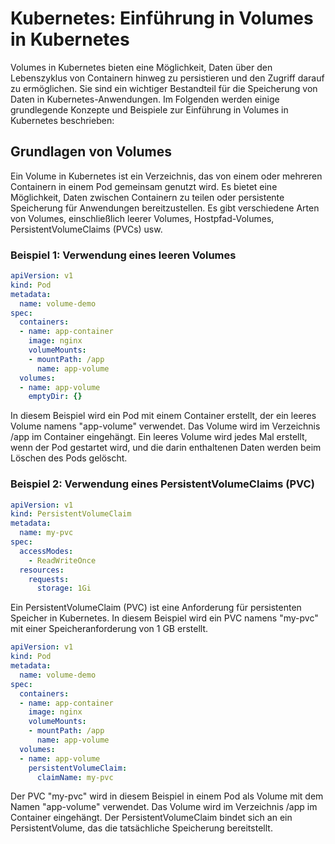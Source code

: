 # Kubernetes: Einführung in Volumes in Kubernetes

Volumes in Kubernetes bieten eine Möglichkeit, Daten über den Lebenszyklus von Containern hinweg zu persistieren und den Zugriff darauf zu ermöglichen. Sie sind ein wichtiger Bestandteil für die Speicherung von Daten in Kubernetes-Anwendungen. Im Folgenden werden einige grundlegende Konzepte und Beispiele zur Einführung in Volumes in Kubernetes beschrieben:

## Grundlagen von Volumes

Ein Volume in Kubernetes ist ein Verzeichnis, das von einem oder mehreren Containern in einem Pod gemeinsam genutzt wird. Es bietet eine Möglichkeit, Daten zwischen Containern zu teilen oder persistente Speicherung für Anwendungen bereitzustellen. Es gibt verschiedene Arten von Volumes, einschließlich leerer Volumes, Hostpfad-Volumes, PersistentVolumeClaims (PVCs) usw.

### Beispiel 1: Verwendung eines leeren Volumes

```yaml
apiVersion: v1
kind: Pod
metadata:
  name: volume-demo
spec:
  containers:
  - name: app-container
    image: nginx
    volumeMounts:
    - mountPath: /app
      name: app-volume
  volumes:
  - name: app-volume
    emptyDir: {}
```

In diesem Beispiel wird ein Pod mit einem Container erstellt, der ein leeres Volume namens "app-volume" verwendet. Das Volume wird im Verzeichnis /app im Container eingehängt. Ein leeres Volume wird jedes Mal erstellt, wenn der Pod gestartet wird, und die darin enthaltenen Daten werden beim Löschen des Pods gelöscht.

### Beispiel 2: Verwendung eines PersistentVolumeClaims (PVC)

```yaml
apiVersion: v1
kind: PersistentVolumeClaim
metadata:
  name: my-pvc
spec:
  accessModes:
    - ReadWriteOnce
  resources:
    requests:
      storage: 1Gi
```

Ein PersistentVolumeClaim (PVC) ist eine Anforderung für persistenten Speicher in Kubernetes. In diesem Beispiel wird ein PVC namens "my-pvc" mit einer Speicheranforderung von 1 GB erstellt.

```yaml
apiVersion: v1
kind: Pod
metadata:
  name: volume-demo
spec:
  containers:
  - name: app-container
    image: nginx
    volumeMounts:
    - mountPath: /app
      name: app-volume
  volumes:
  - name: app-volume
    persistentVolumeClaim:
      claimName: my-pvc
```

Der PVC "my-pvc" wird in diesem Beispiel in einem Pod als Volume mit dem Namen "app-volume" verwendet. Das Volume wird im Verzeichnis /app im Container eingehängt. Der PersistentVolumeClaim bindet sich an ein PersistentVolume, das die tatsächliche Speicherung bereitstellt.